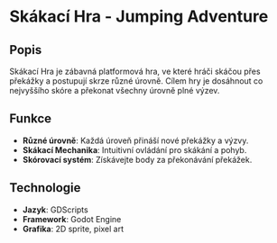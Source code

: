 # Skákací Hra - Jumping Adventure

## Popis
Skákací Hra je zábavná platformová hra, ve které hráči skáčou přes překážky a postupují skrze různé úrovně. Cílem hry je dosáhnout co nejvyššího skóre a překonat všechny úrovně plné výzev.

## Funkce
- **Různé úrovně**: Každá úroveň přináší nové překážky a výzvy.
- **Skákací Mechanika**: Intuitivní ovládání pro skákání a pohyb.
- **Skórovací systém**: Získávejte body za překonávání překážek.

## Technologie
- **Jazyk**: GDScripts
- **Framework**: Godot Engine
- **Grafika**: 2D sprite, pixel art
